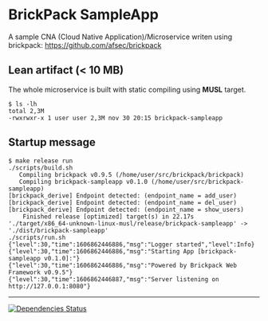 # BrickPack SampleApp

A sample CNA (Cloud Native Application)/Microservice writen using brickpack: https://github.com/afsec/brickpack

## Lean artifact (< 10 MB)
The whole microservice is built with static compiling using **MUSL** target.
```
$ ls -lh
total 2,3M
-rwxrwxr-x 1 user user 2,3M nov 30 20:15 brickpack-sampleapp
```

## Startup message
```
$ make release run
./scripts/build.sh
   Compiling brickpack v0.9.5 (/home/user/src/brickpack/brickpack)
   Compiling brickpack-sampleapp v0.1.0 (/home/user/src/brickpack-sampleapp)
[brickpack_derive] Endpoint detected: (endpoint_name = add_user)
[brickpack_derive] Endpoint detected: (endpoint_name = del_user)
[brickpack_derive] Endpoint detected: (endpoint_name = show_users)
    Finished release [optimized] target(s) in 22.17s
'./target/x86_64-unknown-linux-musl/release/brickpack-sampleapp' -> './dist/brickpack-sampleapp'
./scripts/run.sh
{"level":30,"time":1606862446886,"msg":"Logger started","level":Info}
{"level":30,"time":1606862446886,"msg":"Starting App [brickpack-sampleapp v0.1.0]:"}
{"level":30,"time":1606862446886,"msg":"Powered by Brickpack Web Framework v0.9.5"}
{"level":30,"time":1606862446887,"msg":"Server listening on http://127.0.0.1:8080"}
```

---

[![Dependencies Status](https://deps.rs/repo/github/afsec/tide_crud_users_sqlite/status.svg)](https://deps.rs/repo/github/afsec/tide_crud_users_sqlite)
